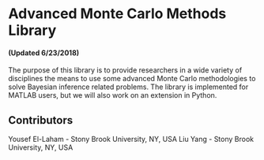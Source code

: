 # Advanced Monte Carlo Methods Library 
#### (Updated 6/23/2018)
The purpose of this library is to provide researchers in a wide variety of disciplines the means to use some advanced Monte Carlo
methodologies to solve Bayesian inference related problems. The library is implemented for MATLAB users, but we will also work on 
an extension in Python. 

## Contributors
Yousef El-Laham     - Stony Brook University, NY, USA
Liu Yang            - Stony Brook University, NY, USA
